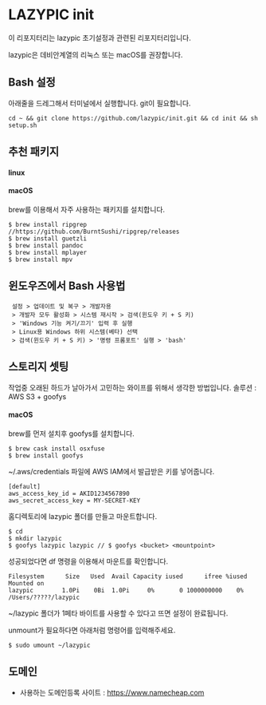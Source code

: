# LAZYPIC init
이 리포지터리는 lazypic 초기설정과 관련된 리포지터리입니다.

lazypic은 데비안계열의 리눅스 또는 macOS를 권장합니다.

## Bash 설정
아래줄을 드레그해서 터미널에서 실행합니다.
git이 필요합니다.
```
cd ~ && git clone https://github.com/lazypic/init.git && cd init && sh setup.sh
```

## 추천 패키지
#### linux
#### macOS
brew를 이용해서 자주 사용하는 패키지를 설치합니다.
```
$ brew install ripgrep //https://github.com/BurntSushi/ripgrep/releases
$ brew install guetzli
$ brew install pandoc
$ brew install mplayer
$ brew install mpv
```

## 윈도우즈에서 Bash 사용법
```
 설정 > 업데이트 및 복구 > 개발자용
 > 개발자 모두 활성화 > 시스템 재시작 > 검색(윈도우 키 + S 키)
 > 'Windows 기능 켜기/끄기' 입력 후 실행
 > Linux용 Windows 하위 시스템(베타) 선택
 > 검색(윈도우 키 + S 키) > '명령 프롬포트' 실행 > 'bash' 
```

## 스토리지 셋팅
작업중 오래된 하드가 날아가서 고민하는 와이프를 위해서 생각한 방법입니다.
솔루션 : AWS S3 + goofys

#### macOS
brew를 먼저 설치후 goofys를 설치합니다.

```
$ brew cask install osxfuse
$ brew install goofys
```

~/.aws/credentials 파일에 AWS IAM에서 발급받은 키를 넣어줍니다.
```
[default]
aws_access_key_id = AKID1234567890
aws_secret_access_key = MY-SECRET-KEY
```

홈디렉토리에 lazypic 폴더를 만들고 마운트합니다.
```
$ cd
$ mkdir lazypic
$ goofys lazypic lazypic // $ goofys <bucket> <mountpoint>
```

성공되었다면 df 명령을 이용해서 마운트를 확인합니다.

```
Filesystem      Size   Used  Avail Capacity iused      ifree %iused  Mounted on
lazypic        1.0Pi    0Bi  1.0Pi     0%       0 1000000000    0%   /Users/?????/lazypic
```
~/lazypic 폴더가 1페타 바이트를 사용할 수 있다고 뜨면 설정이 완료됩니다.

unmount가 필요하다면 아래처럼 명령어를 입력해주세요.
```
$ sudo umount ~/lazypic
```

## 도메인
- 사용하는 도메인등록 사이트 : https://www.namecheap.com
